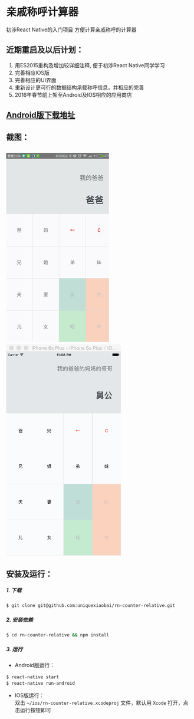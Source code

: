 # 亲戚称呼计算器

初涉React Native的入门项目
方便计算亲戚称呼的计算器

## 近期重启及以后计划：
1. 用ES2015重构及增加较详细注释, 便于初涉React Native同学学习
2. 完善相应IOS版
3. 完善相应的UI界面
4. 重新设计更可行的数据结构承载称呼信息，并相应的完善
6. 2016年春节前上架至Android及IOS相应的应用商店


## [Android版下载地址](http://workhard.top/apk/counter.apk)


## 截图：
![](./screenshot/counter2.gif)
![](./screenshot/ios.png)
---
## 安装及运行：
##### 1. 下载
```bash
$ git clone git@github.com:uniquexiaobai/rn-counter-relative.git
```
##### 2. 安装依赖
```bash
$ cd rn-counter-relative && npm install
```
##### 3. 运行
- Android版运行：
```bash
$ react-native start
$ react-native run-android
```
- IOS版运行：<br/>
双击 `~/ios/rn-counter-relative.xcodeproj` 文件，默认用 `Xcode` 打开，点击运行按钮即可
